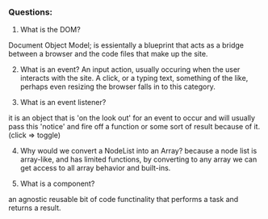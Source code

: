### Questions:
1. What is the DOM?

Document Object Model; is essientally a blueprint that acts as a bridge between a browser and the code files that make up the site.

2. What is an event?
An input action, usually occuring when the user interacts with the site. A click, or a typing text, something of the like, perhaps even resizing the browser falls in to this category.

3. What is an event listener?

it is an object that is 'on the look out' for an event to occur and will usually pass this 'notice' and fire off a function or some sort of result because of it. (click => toggle)

4. Why would we convert a NodeList into an Array?
because a node list is array-like, and has limited functions, by converting to any array we can get access to all array behavior and built-ins.

5. What is a component?

an agnostic reusable bit of code functinality that performs a task and returns a result.
